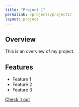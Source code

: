 ```yaml
---
title: "Project 1"
permalink: /projects/project1/
layout: project
---
```


## Overview
This is an overview of my project.

## Features
- Feature 1
- Feature 2
- Feature 3

[Check it out](https://github.com/samrosen52/GSDS)
